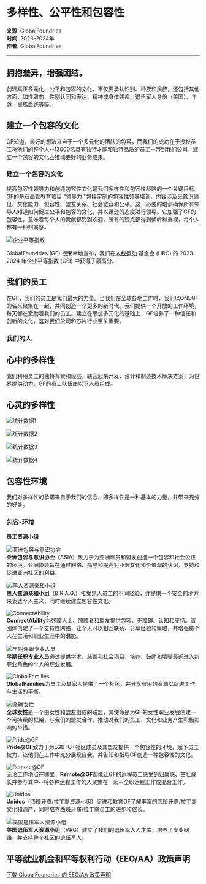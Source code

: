 # 多样性、公平性和包容性

**来源**: GlobalFoundries  
**时间**: 2023-2024年  
**作者**: GlobalFoundries  

---

## 拥抱差异，增强团结。

创建真正多元化、公平和包容的文化，不仅要承认性别、种族和民族，还包括其他方面，如性取向、性别认同和表达、精神或身体残疾、退伍军人身份（美国）、年龄、民族血统等等。 

## 建立一个包容的文化

GF知道，最好的想法来自于一个多元化的团队的包容，而我们的成功在于授权员工将他们的整个人--13000名具有独特才能和独特品质的员工--带到我们公司。建立一个包容的文化会推动更好的业务成果。

### 建立一个包容的文化

提高包容性领导力和创造包容性文化是我们多样性和包容性战略的一个关键目标。GF的基石高管教育项目 "领导力 "包括定制的包容性领导培训，内容涉及无意识偏见、文化能力、包容性、盟友关系、社会宽容和公平。这一必要的培训确保所有领导人知道如何促进公平和包容的文化，并以谦逊的态度进行领导。它加强了GF的包容性，意味着每个人的贡献都受到欢迎，所有的观点都得到倾听和重视，每个人都有一种归属感。

![企业平等指数](https://gf.com/wp-content/uploads/2024/04/EQ100-RGB-2-1024x693.jpg)

GlobalFoundries (GF) 很荣幸地宣布，我们在[人权运动](https://www.hrc.org/resources/corporate-equality-index) 基金会 (HRC) 的 2023-2024 年企业平等指数 (CEI) 中获得了最高分。

## 我们的员工

在GF，我们的员工是我们最大的力量。当我们在全球各地工作时，我们以ONEGF的名义聚集在一起，共同创造一个更多的新时代。我们提供一个开放的工作环境，每天都在激励着我们的员工。建立在思想多元化的基础上，GF培养了一种信任和创新的文化，这对我们公司和芯片行业至关重要。

### 我们的人

## 心中的多样性

我们利用员工的独特背景和经验，联合起来开发、设计和制造技术解决方案，为世界提供动力。GF的员工队伍由以下人员组成。

## 心灵的多样性

![统计数据1](https://gf.com/wp-content/uploads/2024/04/stats-01-deib.jpg)

![统计数据2](https://gf.com/wp-content/uploads/2024/04/stat-03-deib.jpg)

![统计数据3](https://gf.com/wp-content/uploads/2024/04/stat-02-deib.jpg)

![统计数据4](https://gf.com/wp-content/uploads/2024/04/stat-04-deib-1.jpg)

## 包容性环境

我们对多样性的承诺来自于我们的信念，即多样性是一种基本的力量，并带来充分的好处。

### 包容-环境

**员工资源小组**

![亚洲包容与意识协会](https://gf.com/wp-content/uploads/2023/01/ASIA-logo-1.jpg)  
**亚洲包容与意识协会**（ASIA）致力于为亚洲雇员和盟友创造一个包容和社会公正的环境。亚洲协会旨在通过网络、指导和提高对亚洲文化和价值观的认识，支持和促进亚洲社区的利益。

![黑人资源亲和小组](https://gf.com/wp-content/uploads/2023/01/BRAG-logo-2.jpg)  
**黑人资源亲和小组**（B.R.A.G.）接受黑人员工的不同经验，并提供一个安全的地方来表达个人主义，同时继续建立包容性文化。

![ConnectAbility](https://gf.com/wp-content/uploads/2023/08/ConnectAbility-1024x683.png)  
**ConnectAbility**为残障人士、照顾者和盟友提供包容、无障碍、认知和支持。该团体创建了一个支持性网络，让个人可以相互联系、分享经验和策略，并增强每个人在生活和职业生涯中的潜能。

![早期任职专业人员](https://gf.com/wp-content/uploads/2023/07/ETP_Full_global-1024x346.png)  
**早期任职专业人员**通过提供学术、慈善和社会项目，培养、鼓励和增强最近进入新职业角色的个人的职业发展。

![GlobalFamilies](https://gf.com/wp-content/uploads/2023/01/GlobalFamilies-logo-1.jpg)  
**GlobalFamilies**为员工及其家人提供了一个社区，并分享有用的资源以促进工作与生活的平衡。

![全球女性](https://gf.com/wp-content/uploads/2023/01/GlobalWomen-logo-1.jpg)  
**全球女性**是一个由女性和盟友组成的联盟，其使命是为GF的女性职业发展创建一个可持续的框架，与我们的盟友合作，推动对我们的员工、文化和业务产生积极影响的举措。

![Pride@GF](https://gf.com/wp-content/uploads/2023/01/pride-logo.jpg)  
**Pride@GF**致力于为LGBTQ+社区成员及其盟友提供一个包容性的环境，赋予员工权力，让他们在工作中充分展现自我，并告知和指导GF创造一种包容性的文化。

![Remote@GF](https://gf.com/wp-content/uploads/2023/01/remote-logo-1.jpg)  
无论工作地点在哪里，**Remote@GF**都能让GF的远程员工感受到归属感、茁壮成长并参与其中--将各种远程工作的人聚集在一起--全职远程工作或混合工作。

![Unidos](https://gf.com/wp-content/uploads/2023/07/Unidos_new_Photo-mark-1024x568.png)  
**Unidos**（西班牙裔/拉丁裔资源小组）促进和教育GF了解丰富的西班牙裔/拉丁裔文化和遗产，同时培养西班牙裔/拉丁裔员工的进步和成长。

![美国退伍军人资源小组](https://gf.com/wp-content/uploads/2023/01/VRG-logo-1.jpg)  
**美国退伍军人资源小组**（VRG）建立了我们的退伍军人人才库，培养了专业网络，并支持整个社区的退伍军人。

## 平等就业机会和平等权利行动（EEO/AA）政策声明

[下载 GlobalFoundries 的 EEO/AA 政策声明](https://gf.com/wp-content/uploads/2024/02/EEOAA-Policy-Statement-2023_External.pdf)